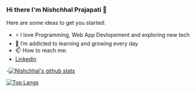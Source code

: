 ### Hi there I'm Nishchhal Prajapati 👋

<!--
**Nishchhal15unaffected/Nishchhal15unaffected** is a ✨ _special_ ✨ repository because its `README.md` (this file) appears on your GitHub profile.-->

Here are some ideas to get you started:

- :zap: I love Programming, Web App Devlopement and exploring new tech
- 🌱 I’m addicted to learning and growing every day
- 📫 How to reach me:
- [Linkedin](https://www.linkedin.com/in/nishchhal-prajapati-19a5a2168/)





-[![Nishchhal's github stats](https://github-readme-stats.vercel.app/api?username=Nishchhal15unaffected&count_private=true&show_icons=true&theme=radical&hide_rank=false)](https://github.com/anuraghazra/github-readme-stats)



[![Top Langs](https://github-readme-stats.vercel.app/api/top-langs/?username=Nishchhal15unaffected)](https://github.com/anuraghazra/github-readme-stats)

